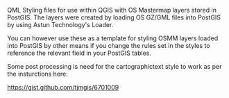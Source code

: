 QML Styling files for use within QGIS with OS Mastermap layers stored in PostGIS. 
The layers were created by loading OS GZ/GML files into PostGIS by using Astun Technology's Loader. 

You can however use these as a template for styling OSMM layers loaded into PostGIS by other means if you change the rules set in the styles to reference the relevant field in your PostGIS tables. 

Some post processing is need for the cartographictext style to work as per the insturctions here:

https://gist.github.com/tjmgis/6701009  


